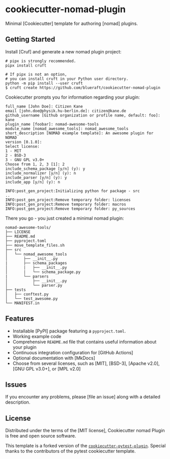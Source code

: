 # cookiecutter-nomad-plugin

Minimal [Cookiecutter] template for authoring [nomad] plugins.

## Getting Started

Install [Cruf] and generate a new nomad plugin project:

```no-highlight
# pipx is strongly recommended.
pipx install cruft

# If pipx is not an option,
# you can install cruft in your Python user directory.
python -m pip install --user cruft
$ cruft create https://github.com/blueraft/cookiecutter-nomad-plugin
```

Cookiecutter prompts you for information regarding your plugin:

```no-highlight
full_name [John Doe]: Citizen Kane
email [john.doe@physik.hu-berlin.de]: citizen@kane.de
github_username [Github organization or profile name, default: foo]: kane
plugin_name [foobar]: nomad-awesome-tools
module_name [nomad_awesome_tools]: nomad_awesome_tools
short_description [NOMAD example template]: An awesome plugin for NOMAD
version [0.1.0]:
Select license:
1 - MIT
2 - BSD-3
3 - GNU GPL v3.0+
Choose from 1, 2, 3 [1]: 2
include_schema_package [y/n] (y): y
include_normalizer [y/n] (y): n
include_parser [y/n] (y): y
include_app [y/n] (y): n

INFO:post_gen_project:Initializing python for package - src
..
INFO:post_gen_project:Remove temporary folder: licenses
INFO:post_gen_project:Remove temporary folder: macros
INFO:post_gen_project:Remove temporary folder: py_sources
```

There you go - you just created a minimal nomad plugin:

```no-highlight
nomad-awesome-tools/
├── LICENSE
├── README.md
├── pyproject.toml
├── move_template_files.sh
├── src
│   └── nomad_awesome_tools
│       ├── __init__.py
|       ├── schema_packages
│       |   ├── __init__.py
│       |   └── schema_package.py
|       └── parsers
│           ├── __init__.py
│           └── parser.py
├── tests
│   ├── conftest.py
│   └── test_awesome.py
└── MANIFEST.in
```


## Features

- Installable [PyPI] package featuring a `pyproject.toml`.
- Working example code 
- Comprehensive `README.md` file that contains useful information about your
  plugin
- Continuous integration configuration for [GitHub Actions]
- Optional documentation with [MkDocs]
- Choose from several licenses, such as [MIT], [BSD-3], [Apache v2.0], [GNU GPL
  v3.0+], or [MPL v2.0]

## Issues

If you encounter any problems, please [file an issue] along with a
detailed description.

## License

Distributed under the terms of the [MIT license], Cookiecutter nomad
Plugin is free and open source software.

This template is a forked version of the [`cookiecutter-pytest-plugin`](https://github.com/pytest-dev/cookiecutter-pytest-plugin). Special thanks to the contributors of the pytest cookiecutter template.

